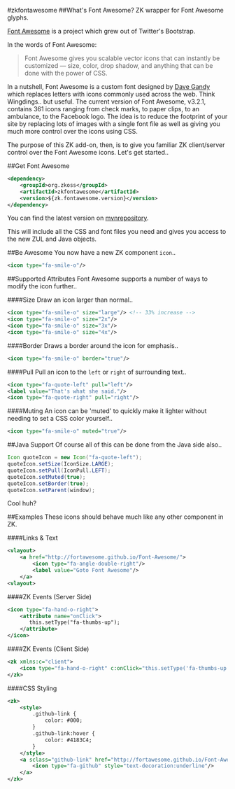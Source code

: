 #zkfontawesome
##What's Font Awesome?
ZK wrapper for Font Awesome glyphs.

[Font Awesome](http://fortawesome.github.io/Font-Awesome/icons/) is a project
 which grew out of Twitter's Bootstrap.

In the words of Font Awesome:
> Font Awesome gives you scalable vector icons that can instantly be customized
> — size, color, drop shadow, and anything that can be done with the power of
> CSS.

In a nutshell, Font Awesome is a custom font designed by
 [Dave Gandy](https://twitter.com/davegandy) which replaces letters with icons
 commonly used across the web. Think Wingdings.. but useful. The current version
 of Font Awesome, v3.2.1, contains 361 icons ranging from check marks, to paper
 clips, to an ambulance, to the Facebook logo. The idea is to reduce the
 footprint of your site by replacing lots of images with a single font file as
 well as giving you much more control over the icons using CSS.

The purpose of this ZK add-on, then, is to give you familiar ZK client/server
 control over the Font Awesome icons. Let's get started..

##Get Font Awesome

```xml
<dependency>
    <groupId>org.zkoss</groupId>
    <artifactId>zkfontawesome</artifactId>
    <version>${zk.fontawesome.version}</version>
</dependency>
```

You can find the latest version on
 [mvnrepository](http://mvnrepository.com/artifact/org.zkoss/zkfontawesome).

This will include all the CSS and font files you need and gives you access to
 the new ZUL and Java objects.

##Be Awesome
You now have a new ZK component `icon`..

```xml
<icon type="fa-smile-o"/>
```

##Supported Attributes
Font Awesome supports a number of ways to modify the icon further..

####Size
Draw an icon larger than normal..

```xml
<icon type="fa-smile-o" size="large"/> <!-- 33% increase -->
<icon type="fa-smile-o" size="2x"/>
<icon type="fa-smile-o" size="3x"/>
<icon type="fa-smile-o" size="4x"/>
```

####Border
Draws a border around the icon for emphasis..

```xml
<icon type="fa-smile-o" border="true"/>
```

####Pull
Pull an icon to the `left` or `right` of surrounding text..

```xml
<icon type="fa-quote-left" pull="left"/>
<label value="That's what she said."/>
<icon type="fa-quote-right" pull="right"/>
```

####Muting
An icon can be 'muted' to quickly make it lighter without needing to set a CSS
 color yourself..

```xml
<icon type="fa-smile-o" muted="true"/>
```

##Java Support
Of course all of this can be done from the Java side also..

```java
Icon quoteIcon = new Icon("fa-quote-left");
quoteIcon.setSize(IconSize.LARGE);
quoteIcon.setPull(IconPull.LEFT);
quoteIcon.setMuted(true);
quoteIcon.setBorder(true);
quoteIcon.setParent(window);
```

Cool huh?

##Examples
These icons should behave much like any other component in ZK.

####Links & Text
```xml
<vlayout>
    <a href="http://fortawesome.github.io/Font-Awesome/">
        <icon type="fa-angle-double-right"/>
        <label value="Goto Font Awesome"/>
    </a>
<vlayout>
```

####ZK Events (Server Side)
```xml
<icon type="fa-hand-o-right">
    <attribute name="onClick">
       this.setType("fa-thumbs-up");
    </attribute>
</icon>
```

####ZK Events (Client Side)
```xml
<zk xmlns:c="client">
    <icon type="fa-hand-o-right" c:onClick="this.setType('fa-thumbs-up')"/>
</zk>
```

####CSS Styling
```xml
<zk>
    <style>
        .github-link {
            color: #000;
        }
        .github-link:hover {
            color: #4183C4;
        }
    </style>
    <a sclass="github-link" href="http://fortawesome.github.io/Font-Awesome/icon/github/">
        <icon type="fa-github" style="text-decoration:underline"/>
    </a>
</zk>
```
